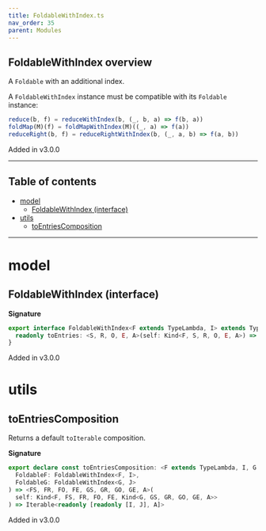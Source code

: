 ```yaml
---
title: FoldableWithIndex.ts
nav_order: 35
parent: Modules
---
```


## FoldableWithIndex overview

A `Foldable` with an additional index.

A `FoldableWithIndex` instance must be compatible with its `Foldable` instance:

```ts
reduce(b, f) = reduceWithIndex(b, (_, b, a) => f(b, a))
foldMap(M)(f) = foldMapWithIndex(M)((_, a) => f(a))
reduceRight(b, f) = reduceRightWithIndex(b, (_, a, b) => f(a, b))
```

Added in v3.0.0

---

<h2 class="text-delta">Table of contents</h2>

- [model](#model)
  - [FoldableWithIndex (interface)](#foldablewithindex-interface)
- [utils](#utils)
  - [toEntriesComposition](#toentriescomposition)

---

# model

## FoldableWithIndex (interface)

**Signature**

```ts
export interface FoldableWithIndex<F extends TypeLambda, I> extends TypeClass<F> {
  readonly toEntries: <S, R, O, E, A>(self: Kind<F, S, R, O, E, A>) => Iterable<readonly [I, A]>
}
```

Added in v3.0.0

# utils

## toEntriesComposition

Returns a default `toIterable` composition.

**Signature**

```ts
export declare const toEntriesComposition: <F extends TypeLambda, I, G extends TypeLambda, J>(
  FoldableF: FoldableWithIndex<F, I>,
  FoldableG: FoldableWithIndex<G, J>
) => <FS, FR, FO, FE, GS, GR, GO, GE, A>(
  self: Kind<F, FS, FR, FO, FE, Kind<G, GS, GR, GO, GE, A>>
) => Iterable<readonly [readonly [I, J], A]>
```

Added in v3.0.0
